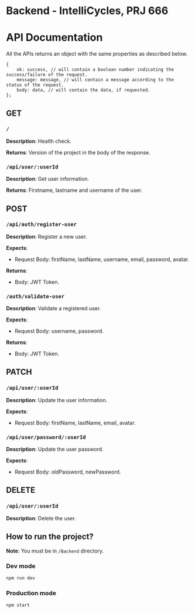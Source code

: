 # Backend - IntelliCycles, PRJ 666

# API Documentation

All the APIs returns an object with the same properties as described below.

```
{
    ok: success, // will contain a boolean number indicating the success/failure of the request.
    message: message, // will contain a message according to the status of the request.
    body: data, // will contain the data, if requested.
};
```

## GET

### `/`

**Description**: Health check.

**Returns**: Version of the project in the body of the response.

### `/api/user/:userId`

**Description**: Get user information.

**Returns**: Firstname, lastname and username of the user.

## POST

### `/api/auth/register-user`

**Description**: Register a new user.

**Expects**:

- Request Body: firstName, lastName, username, email, password, avatar.

**Returns**:

- Body: JWT Token.

### `/auth/validate-user`

**Description**: Validate a registered user.

**Expects**:

- Request Body: username, password.

**Returns**:

- Body: JWT Token.

## PATCH

### `/api/user/:userId`

**Description**: Update the user information.

**Expects**:

- Request Body: firstName, lastName, email, avatar.

### `/api/user/password/:userId`

**Description**: Update the user password.

**Expects**:

- Request Body: oldPassword, newPassword.

## DELETE

### `/api/user/:userId`

**Description**: Delete the user.

## How to run the project?

**Note**: You must be in `/Backend` directory.

### Dev mode

```bash
npm run dev
```

### Production mode

```bash
npm start
```
